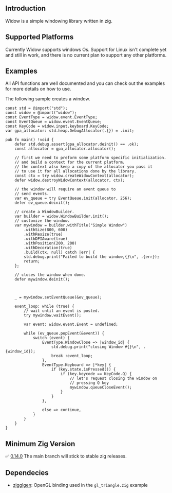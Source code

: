 ## Introduction

Widow is a simple windowing library written in zig.

## Supported Platforms

Currently Widow supports windows Os.
Support for Linux isn't complete yet and still in work,
and there is no current plan to support any other platforms.

## Examples

All API functions are well documented and you can check out the examples
for more details on how to use.

The following sample creates a window.

```zig
const std = @import("std");
const widow = @import("widow");
const EventType = widow.event.EventType;
const EventQueue = widow.event.EventQueue;
const KeyCode = widow.input.keyboard.KeyCode;
var gpa_allocator: std.heap.DebugAllocator(.{}) = .init;

pub fn main() !void {
    defer std.debug.assert(gpa_allocator.deinit() == .ok);
    const allocator = gpa_allocator.allocator();

    // first we need to preform some platform specific initialization.
    // and build a context for the current platform.
    // the context also keep a copy of the allocator you pass it
    // to use it for all allocations done by the library.
    const ctx = try widow.createWidowContext(allocator);
    defer widow.destroyWidowContext(allocator, ctx);

    // the window will require an event queue to
    // send events.
    var ev_queue = try EventQueue.init(allocator, 256);
    defer ev_queue.deinit();

    // create a WindowBuilder.
    var builder = widow.WindowBuilder.init();
    // customize the window.
    var mywindow = builder.withTitle("Simple Window")
        .withSize(800, 600)
        .withResize(true)
        .withDPIAware(true)
        .withPosition(200, 200)
        .withDecoration(true)
        .build(ctx, null) catch |err| {
        std.debug.print("Failed to build the window,{}\n", .{err});
        return;
    };

    // closes the window when done.
    defer mywindow.deinit();



    _ = mywindow.setEventQueue(&ev_queue);

    event_loop: while (true) {
        // wait until an event is posted.
        try mywindow.waitEvent();

        var event: widow.event.Event = undefined;

        while (ev_queue.popEvent(&event)) {
            switch (event) {
                EventType.WindowClose => |window_id| {
                    std.debug.print("closing Window #{}\n", .{window_id});
                    break :event_loop;
                },
                EventType.Keyboard => |*key| {
                    if (key.state.isPressed()) {
                        if (key.keycode == KeyCode.Q) {
                            // let's request closing the window on
                            // pressing Q key
                            mywindow.queueCloseEvent();
                        }
                    }
                },

                else => continue,
            }
        }
    }
}
```

## Minimum Zig Version

✅ [0.14.0](https://ziglang.org/documentation/0.14.0/)
The main branch will stick to stable zig releases.

## Dependecies
- [zigglgen](https://github.com/castholm/zigglgen): OpenGL binding used in the `gl_triangle.zig` example
